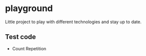 # playground

Little project to play with different technologies and stay up to date.

## Test code

- Count Repetition
